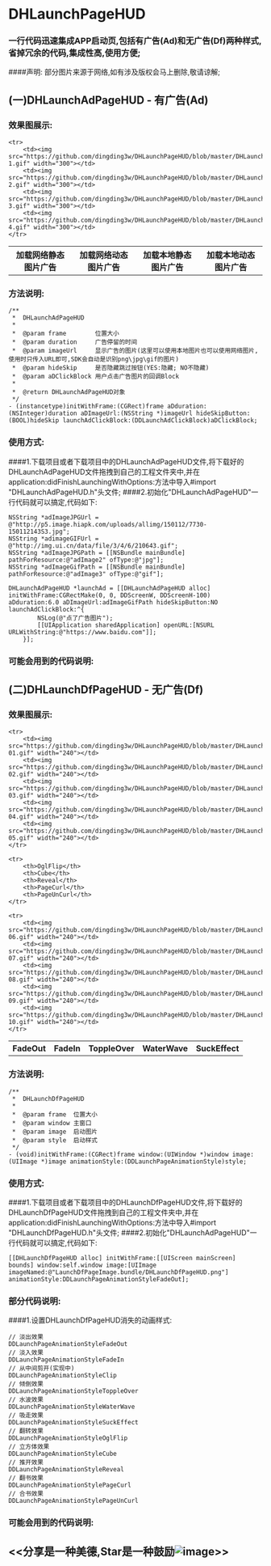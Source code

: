 # DHLaunchPageHUD
### 一行代码迅速集成APP启动页,包括有广告(Ad)和无广告(Df)两种样式,省掉冗余的代码,集成性高,使用方便;
####声明: 部分图片来源于网络,如有涉及版权会马上删除,敬请谅解;
## (一)DHLaunchAdPageHUD - 有广告(Ad)
### 效果图展示:
<table>
	<tr>
		<th>加载网络静态图片广告</th>
		<th>加载网络动态图片广告</th>
		<th>加载本地静态图片广告</th>
		<th>加载本地动态图片广告</th>
	</tr>

	<tr>
		<td><img src="https://github.com/dingding3w/DHLaunchPageHUD/blob/master/DHLaunchAdPageHUD/DesignSketchGIF/Untitled-1.gif" width="300"></td>
		<td><img src="https://github.com/dingding3w/DHLaunchPageHUD/blob/master/DHLaunchAdPageHUD/DesignSketchGIF/Untitled-2.gif" width="300"></td>
		<td><img src="https://github.com/dingding3w/DHLaunchPageHUD/blob/master/DHLaunchAdPageHUD/DesignSketchGIF/Untitled-3.gif" width="300"></td>
		<td><img src="https://github.com/dingding3w/DHLaunchPageHUD/blob/master/DHLaunchAdPageHUD/DesignSketchGIF/Untitled-4.gif" width="300"></td>
	</tr>
</table>

### 方法说明:
```objc
/**
 *  DHLaunchAdPageHUD
 *
 *  @param frame        位置大小
 *  @param duration     广告停留的时间
 *  @param imageUrl     显示广告的图片(这里可以使用本地图片也可以使用网络图片,使用时只传入URL即可,SDK会自动是识别png\jpg\gif的图片)
 *  @param hideSkip     是否隐藏跳过按钮(YES:隐藏; NO不隐藏)
 *  @param aDClickBlock 用户点击广告图片的回调Block
 *
 *  @return DHLaunchAdPageHUD对象
 */
- (instancetype)initWithFrame:(CGRect)frame aDduration:(NSInteger)duration aDImageUrl:(NSString *)imageUrl hideSkipButton:(BOOL)hideSkip launchAdClickBlock:(DDLaunchAdClickBlock)aDClickBlock;
```

### 使用方式:
####1.下载项目或者下载项目中的DHLaunchAdPageHUD文件,将下载好的DHLaunchAdPageHUD文件拖拽到自己的工程文件夹中,并在application:didFinishLaunchingWithOptions:方法中导入#import "DHLaunchAdPageHUD.h"头文件;
####2.初始化"DHLaunchAdPageHUD"一行代码就可以搞定,代码如下:
```objc
NSString *adImageJPGUrl = @"http://p5.image.hiapk.com/uploads/allimg/150112/7730-150112143S3.jpg";
NSString *adimageGIFUrl = @"http://img.ui.cn/data/file/3/4/6/210643.gif";
NSString *adImageJPGPath = [[NSBundle mainBundle] pathForResource:@"adImage2" ofType:@"jpg"];
NSString *adImageGifPath = [[NSBundle mainBundle] pathForResource:@"adImage3" ofType:@"gif"];

DHLaunchAdPageHUD *launchAd = [[DHLaunchAdPageHUD alloc] initWithFrame:CGRectMake(0, 0, DDScreenW, DDScreenH-100) aDduration:6.0 aDImageUrl:adImageGifPath hideSkipButton:NO launchAdClickBlock:^{
        NSLog(@"点了广告图片");
        [[UIApplication sharedApplication] openURL:[NSURL URLWithString:@"https://www.baidu.com"]];
    }];
```

### 可能会用到的代码说明:

## (二)DHLaunchDfPageHUD - 无广告(Df)
### 效果图展示:
<table>
	<tr>
		<th>FadeOut</th>
		<th>FadeIn</th>
		<th>ToppleOver</th>
		<th>WaterWave</th>
		<th>SuckEffect</th>
	</tr>

	<tr>
		<td><img src="https://github.com/dingding3w/DHLaunchPageHUD/blob/master/DHLaunchDfPageHUD/DesignSketchGIF/Untitled-01.gif" width="240"></td>
		<td><img src="https://github.com/dingding3w/DHLaunchPageHUD/blob/master/DHLaunchDfPageHUD/DesignSketchGIF/Untitled-02.gif" width="240"></td>
		<td><img src="https://github.com/dingding3w/DHLaunchPageHUD/blob/master/DHLaunchDfPageHUD/DesignSketchGIF/Untitled-03.gif" width="240"></td>
		<td><img src="https://github.com/dingding3w/DHLaunchPageHUD/blob/master/DHLaunchDfPageHUD/DesignSketchGIF/Untitled-04.gif" width="240"></td>
		<td><img src="https://github.com/dingding3w/DHLaunchPageHUD/blob/master/DHLaunchDfPageHUD/DesignSketchGIF/Untitled-05.gif" width="240"></td>
	</tr>
	
	<tr>
		<th>OglFlip</th>
		<th>Cube</th>
		<th>Reveal</th>
		<th>PageCurl</th>
		<th>PageUnCurl</th>
	</tr>
	
	<tr>
		<td><img src="https://github.com/dingding3w/DHLaunchPageHUD/blob/master/DHLaunchDfPageHUD/DesignSketchGIF/Untitled-06.gif" width="240"></td>
		<td><img src="https://github.com/dingding3w/DHLaunchPageHUD/blob/master/DHLaunchDfPageHUD/DesignSketchGIF/Untitled-07.gif" width="240"></td>
		<td><img src="https://github.com/dingding3w/DHLaunchPageHUD/blob/master/DHLaunchDfPageHUD/DesignSketchGIF/Untitled-08.gif" width="240"></td>
		<td><img src="https://github.com/dingding3w/DHLaunchPageHUD/blob/master/DHLaunchDfPageHUD/DesignSketchGIF/Untitled-09.gif" width="240"></td>
		<td><img src="https://github.com/dingding3w/DHLaunchPageHUD/blob/master/DHLaunchDfPageHUD/DesignSketchGIF/Untitled-10.gif" width="240"></td>
	</tr>
</table>

### 方法说明:
```objc
/**
 *  DHLaunchDfPageHUD
 *
 *  @param frame  位置大小
 *  @param window 主窗口
 *  @param image  启动图片
 *  @param style  启动样式
 */
- (void)initWithFrame:(CGRect)frame window:(UIWindow *)window image:(UIImage *)image animationStyle:(DDLaunchPageAnimationStyle)style;
```

### 使用方式:
####1.下载项目或者下载项目中的DHLaunchDfPageHUD文件,将下载好的DHLaunchDfPageHUD文件拖拽到自己的工程文件夹中,并在application:didFinishLaunchingWithOptions:方法中导入#import "DHLaunchDfPageHUD.h"头文件;
####2.初始化"DHLaunchAdPageHUD"一行代码就可以搞定,代码如下:
```objc
[[DHLaunchDfPageHUD alloc] initWithFrame:[[UIScreen mainScreen] bounds] window:self.window image:[UIImage imageNamed:@"LaunchDfPageImage.bundle/DHLaunchDfPageHUD.png"] animationStyle:DDLaunchPageAnimationStyleFadeOut];
```

### 部分代码说明:
####1.设置DHLaunchDfPageHUD消失的动画样式:
```objc
// 淡出效果
DDLaunchPageAnimationStyleFadeOut
// 淡入效果
DDLaunchPageAnimationStyleFadeIn
// 从中间剪开(实现中)
DDLaunchPageAnimationStyleClip
// 倾倒效果
DDLaunchPageAnimationStyleToppleOver
// 水波效果
DDLaunchPageAnimationStyleWaterWave
// 吸走效果
DDLaunchPageAnimationStyleSuckEffect
// 翻转效果
DDLaunchPageAnimationStyleOglFlip
// 立方体效果
DDLaunchPageAnimationStyleCube
// 推开效果
DDLaunchPageAnimationStyleReveal
// 翻书效果
DDLaunchPageAnimationStylePageCurl
// 合书效果
DDLaunchPageAnimationStylePageUnCurl
```

### 可能会用到的代码说明:

## <<分享是一种美德,Star是一种鼓励![image](https://github.com/dingding3w/DHGuidePageHUD/blob/master/DHGuidePageHUD/DHGuidePageHUDExample/DHGuidePageHUDExampleUITests/Untitled-star/Untitled-star.png)>>